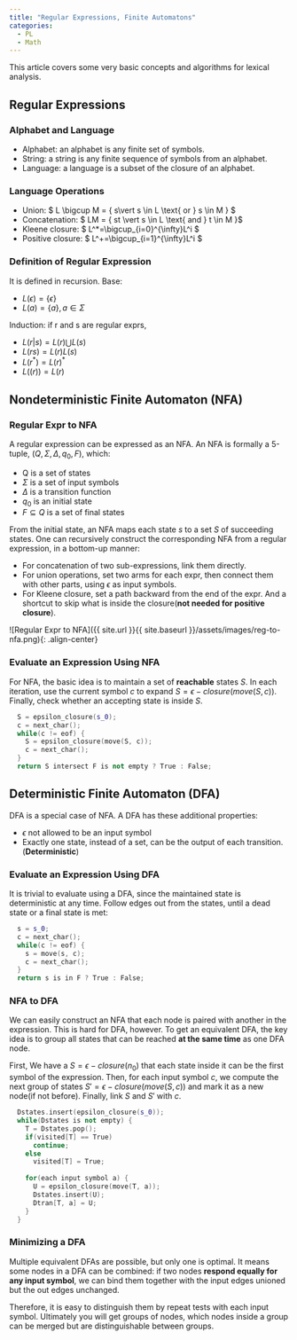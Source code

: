 ```yaml
---
title: "Regular Expressions, Finite Automatons"
categories:
  - PL
  - Math
---
```


This article covers some very basic concepts and algorithms for lexical analysis.

## Regular Expressions

### Alphabet and Language

* Alphabet: an alphabet is any finite set of symbols.
* String: a string is any finite sequence of symbols from an alphabet.
* Language: a language is a subset of the closure of an alphabet.

### Language Operations

* Union: $ L \bigcup M = \{ s\vert s \in L \text{ or } s \in M \} $
* Concatenation: $ LM = \{ st \vert s \in L \text{ and } t \in M \}$
* Kleene closure: $ L^*=\bigcup_{i=0}^{\infty}L^i $
* Positive closure: $ L^+=\bigcup_{i=1}^{\infty}L^i $

### Definition of Regular Expression

It is defined in recursion. Base:

* $L(\epsilon)=\{\epsilon\}$
* $L(a)=\{a\}, a \in \Sigma$

Induction: if r and s are regular exprs,

* $L(r\vert s)=L(r) \bigcup L(s)$
* $L(rs)=L(r)L(s)$
* $L(r^{\ast})=L(r)^{\ast}$
* $L((r))=L(r)$

## Nondeterministic Finite Automaton (NFA)

### Regular Expr to NFA

A regular expression can be expressed as an NFA. An NFA is formally a 5-tuple, $(Q,\Sigma,\Delta,q_0,F)$, which:

* Q is a set of states
* $\Sigma$ is a set of input symbols
* $\Delta$ is a transition function
* $q_0$ is an initial state
* $F \subseteq Q$ is a set of final states 

From the initial state, an NFA maps each state $s$ to a set $S$ of succeeding states. One can recursively construct the corresponding NFA from a regular expression, in a bottom-up manner:

* For concatenation of two sub-expressions, link them directly.
* For union operations, set two arms for each expr, then connect them with other parts, using $\epsilon$ as input symbols.
* For Kleene closure, set a path backward from the end of the expr. And a shortcut to skip what is inside the closure(**not needed for positive closure**).

![Regular Expr to NFA]({{ site.url }}{{ site.baseurl }}/assets/images/reg-to-nfa.png){: .align-center}

### Evaluate an Expression Using NFA

For NFA, the basic idea is to maintain a set of **reachable** states $S$. In each iteration, use the current symbol $c$ to expand $S=\epsilon-closure(move(S,c))$. Finally, check whether an accepting state is inside $S$.

```c++
  S = epsilon_closure(s_0);
  c = next_char();
  while(c != eof) {
    S = epsilon_closure(move(S, c));
    c = next_char();
  }
  return S intersect F is not empty ? True : False;
```

## Deterministic Finite Automaton (DFA)

DFA is a special case of NFA. A DFA has these additional properties:

* $\epsilon$ not allowed to be an input symbol
* Exactly one state, instead of a set, can be the output of each transition. (**Deterministic**)

### Evaluate an Expression Using DFA

It is trivial to evaluate using a DFA, since the maintained state is deterministic at any time. Follow edges out from the states, until a dead state or a final state is met:

```c++
  s = s_0;
  c = next_char();
  while(c != eof) {
    s = move(s, c);
    c = next_char();
  }
  return s is in F ? True : False;
```

### NFA to DFA

We can easily construct an NFA that each node is paired with another in the expression. This is hard for DFA, however. To get an equivalent DFA, the key idea is to group all states that can be reached **at the same time** as one DFA node.

First, We have a $S=\epsilon-closure(n_0)$ that each state inside it can be the first symbol of the expression. Then, for each input symbol $c$, we compute the next group of states $S'=\epsilon-closure(move(S,c))$ and mark it as a new node(if not before). Finally, link $S$ and $S'$ with $c$.

```c++
  Dstates.insert(epsilon_closure(s_0));
  while(Dstates is not empty) {
    T = Dstates.pop();
    if(visited[T] == True)
      continue;
    else
      visited[T] = True;
    
    for(each input symbol a) {
      U = epsilon_closure(move(T, a));
      Dstates.insert(U);
      Dtran[T, a] = U;
    }
  }
```

### Minimizing a DFA

Multiple equivalent DFAs are possible, but only one is optimal. It means some nodes in a DFA can be combined: if two nodes **respond equally for any input symbol**, we can bind them together with the input edges unioned but the out edges unchanged.

Therefore, it is easy to distinguish them by repeat tests with each input symbol. Ultimately you will get groups of nodes, which nodes inside a group can be merged but are distinguishable between groups.